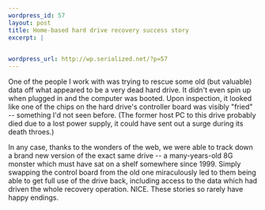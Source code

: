 ```yaml
--- 
wordpress_id: 57
layout: post
title: Home-based hard drive recovery success story
excerpt: |
  

wordpress_url: http://wp.serialized.net/?p=57
---
```

<p>One of the people I work with was trying to rescue some old (but valuable) data off what appeared to be a very dead hard drive. It didn&#39;t even spin up when plugged in and the computer was booted. Upon inspection, it looked like one of the chips on the hard drive&#39;s controller board was visibly "fried" -- something I&#39;d not seen before. (The former host PC to this drive probably died due to a lost power supply, it could have sent out a surge during its death throes.)</p>

<p>In any case, thanks to the wonders of the web, we were able to track down a brand new version of the exact same drive -- a many-years-old 8G monster which must have sat on a shelf somewhere since 1999. Simply swapping the control board from the old one miraculously led to them being able to get full use of the drive back, including access to the data which had driven the whole recovery operation. <span class="caps">NICE.</span> These stories so rarely have happy endings.</p>
